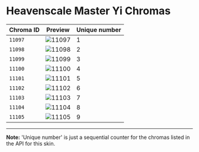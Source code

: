 # Heavenscale Master Yi Chromas

| Chroma ID | Preview | Unique number |
|---|---|---|
| `11097` | ![11097](https://raw.communitydragon.org/latest/plugins/rcp-be-lol-game-data/global/default/v1/champion-chroma-images/11/11097.png) | 1 |
| `11098` | ![11098](https://raw.communitydragon.org/latest/plugins/rcp-be-lol-game-data/global/default/v1/champion-chroma-images/11/11098.png) | 2 |
| `11099` | ![11099](https://raw.communitydragon.org/latest/plugins/rcp-be-lol-game-data/global/default/v1/champion-chroma-images/11/11099.png) | 3 |
| `11100` | ![11100](https://raw.communitydragon.org/latest/plugins/rcp-be-lol-game-data/global/default/v1/champion-chroma-images/11/11100.png) | 4 |
| `11101` | ![11101](https://raw.communitydragon.org/latest/plugins/rcp-be-lol-game-data/global/default/v1/champion-chroma-images/11/11101.png) | 5 |
| `11102` | ![11102](https://raw.communitydragon.org/latest/plugins/rcp-be-lol-game-data/global/default/v1/champion-chroma-images/11/11102.png) | 6 |
| `11103` | ![11103](https://raw.communitydragon.org/latest/plugins/rcp-be-lol-game-data/global/default/v1/champion-chroma-images/11/11103.png) | 7 |
| `11104` | ![11104](https://raw.communitydragon.org/latest/plugins/rcp-be-lol-game-data/global/default/v1/champion-chroma-images/11/11104.png) | 8 |
| `11105` | ![11105](https://raw.communitydragon.org/latest/plugins/rcp-be-lol-game-data/global/default/v1/champion-chroma-images/11/11105.png) | 9 |

---

**Note:** 'Unique number' is just a sequential counter for the chromas listed in the API for this skin.